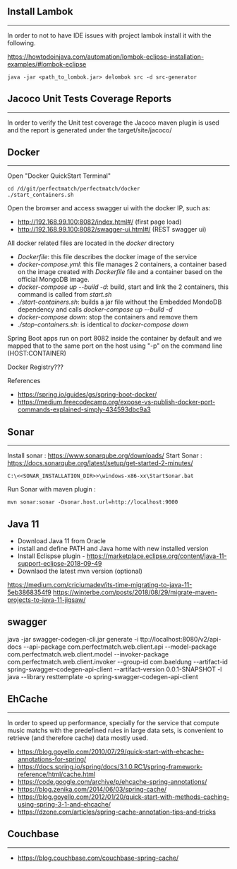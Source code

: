 ## Install Lambok 
---

In order to not to have IDE issues with project lambok install it with the following.

https://howtodoinjava.com/automation/lombok-eclipse-installation-examples/#lombok-eclipse

```
java -jar <path_to_lombok.jar> delombok src -d src-generator
```


## Jacoco Unit Tests Coverage Reports
---

In order to verify the Unit test coverage the Jacoco maven plugin is used and the report is generated under the target/site/jacoco/

## Docker
---

Open "Docker QuickStart Terminal"

```
cd /d/git/perfectmatch/perfectmatch/docker
./start_containers.sh
```
Open the browser and access swagger ui with the docker IP, such as:

* http://192.168.99.100:8082/index.html#/ (first page load)
* http://192.168.99.100:8082/swagger-ui.html#/ (REST swagger ui)

All docker related files are located in the *docker* directory

- *Dockerfile*: this file describes the docker image of the service
- *docker-compose.yml*: this file manages 2 containers, a container based on the image created with *Dockerfile* file and a container based on the official MongoDB image.
- *docker-compose up --build -d*: build, start and link the 2 containers, this command is called from *start.sh*
- *./start-containers.sh*: builds a jar file without the Embedded MondoDB dependency and calls *docker-compose up --build -d*
- *docker-compose down*: stop the containers and remove them
- *./stop-containers.sh*: is identical to *docker-compose down*

Spring Boot apps run on port 8082 inside the container by default and we mapped that to the same port on the host using "-p" on the command line (HOST:CONTAINER)

Docker Registry???

References
* https://spring.io/guides/gs/spring-boot-docker/
* https://medium.freecodecamp.org/expose-vs-publish-docker-port-commands-explained-simply-434593dbc9a3

## Sonar 
---

Install sonar : https://www.sonarqube.org/downloads/
Start Sonar : https://docs.sonarqube.org/latest/setup/get-started-2-minutes/

```
C:\<<SONAR_INSTALLATION_DIR>>\windows-x86-xx\StartSonar.bat 
```

Run Sonar with maven plugin :

```
mvn sonar:sonar -Dsonar.host.url=http://localhost:9000 
```

## Java 11

* Download Java 11 from Oracle
* install and define PATH and Java home with new installed version
* Install Eclispse plugin - https://marketplace.eclipse.org/content/java-11-support-eclipse-2018-09-49
* Downlaod the latest mvn version (optional)


https://medium.com/criciumadev/its-time-migrating-to-java-11-5eb3868354f9
https://winterbe.com/posts/2018/08/29/migrate-maven-projects-to-java-11-jigsaw/

## swagger 

java -jar swagger-codegen-cli.jar generate  -i ttp://localhost:8080/v2/api-docs  --api-package com.perfectmatch.web.client.api  --model-package com.perfectmatch.web.client.model  --invoker-package com.perfectmatch.web.client.invoker   --group-id com.baeldung  --artifact-id spring-swagger-codegen-api-client  --artifact-version 0.0.1-SNAPSHOT  -l java  --library resttemplate  -o spring-swagger-codegen-api-client


## EhCache 
---

In order to speed up performance, specially for the service that compute music matchs with the predefined rules in large data sets, is convenient to retrieve (and therefore cache) data mostly used. 

* https://blog.goyello.com/2010/07/29/quick-start-with-ehcache-annotations-for-spring/
* https://docs.spring.io/spring/docs/3.1.0.RC1/spring-framework-reference/html/cache.html
* https://code.google.com/archive/p/ehcache-spring-annotations/
* https://blog.zenika.com/2014/06/03/spring-cache/
* https://blog.goyello.com/2012/01/20/quick-start-with-methods-caching-using-spring-3-1-and-ehcache/
* https://dzone.com/articles/spring-cache-annotation-tips-and-tricks

## Couchbase
---

* https://blog.couchbase.com/couchbase-spring-cache/
